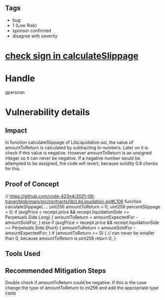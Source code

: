 ## Tags

- bug
- 1 (Low Risk)
- sponsor confirmed
- disagree with severity

# [check sign in calculateSlippage](https://github.com/code-423n4/2021-06-tracer-findings/issues/17) 

# Handle

gpersoon


# Vulnerability details

## Impact
In function calculateSlippage of LibLiquidation.sol, the value of amountToReturn is calculated by subtracting to numbers.
Later on it is check if this value is negative.
However amountToReturn is an unsigned integer so it can never be negative. If a negative number would be attempted to be assigned, the code will revert,
because solidity 0.8 checks for this.

## Proof of Concept
// https://github.com/code-423n4/2021-06-tracer/blob/main/src/contracts/lib/LibLiquidation.sol#L106
function calculateSlippage(
...
            uint256 amountToReturn = 0;
            uint256 percentSlippage = 0;
            if (avgPrice < receipt.price && receipt.liquidationSide == Perpetuals.Side.Long) {
                amountToReturn = amountExpectedFor - amountSoldFor;
            } else if (avgPrice > receipt.price && receipt.liquidationSide == Perpetuals.Side.Short) {
                amountToReturn = amountSoldFor - amountExpectedFor;
            }
            if (amountToReturn <= 0) {    // can never be smaller than 0, because amountToReturn is uint256
                return 0;
            }

## Tools Used

## Recommended Mitigation Steps
Double check if amountToReturn could be negative. If this is the case change the type of amountToReturn to int256 and add the appropriate type casts


